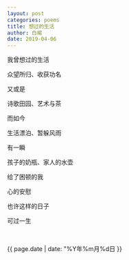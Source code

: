 ```yaml
---
layout: post
categories: poems
title: 想过的生活
author: 白楊
date: 2019-04-06
---
```


我曾想过的生活

众望所归、收获功名

又或是

诗歌田园、艺术与茶

而如今

生活漂泊、暂躲风雨

有一瞬

孩子的奶瓶、家人的水壶

给了困顿的我

心的安慰

也许这样的日子

可过一生

&nbsp;

{{ page.date | date: "%Y年%m月%d日 }}
